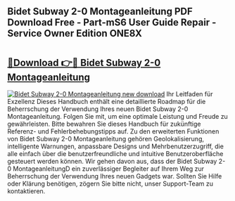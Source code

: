 ## Bidet Subway 2-0 Montageanleitung PDF Download Free - Part-mS6 User Guide Repair - Service Owner Edition ONE8X

# <h2><a href="http://df8rm8b.blite.top/?on=Bidet+Subway+2-0+Montageanleitung">🔗Download 👉🔴 Bidet Subway 2-0 Montageanleitung</a></h2>

[![Bidet Subway 2-0 Montageanleitung new download](https://i.imgur.com/lujVjoI.png)](http://df8rm8b.blite.top/?on=Bidet+Subway+2-0+Montageanleitung)
Ihr Leitfaden für Exzellenz Dieses Handbuch enthält eine detaillierte Roadmap für die Beherrschung der Verwendung Ihres neuen Bidet Subway 2-0 Montageanleitung. Folgen Sie mit, um eine optimale Leistung und Freude zu gewährleisten. Bitte bewahren Sie dieses Handbuch für zukünftige Referenz- und Fehlerbehebungstipps auf. Zu den erweiterten Funktionen von Bidet Subway 2-0 Montageanleitung gehören Geolokalisierung, intelligente Warnungen, anpassbare Designs und Mehrbenutzerzugriff, die alle einfach über die benutzerfreundliche und intuitive Benutzeroberfläche gesteuert werden können. Wir gehen davon aus, dass der Bidet Subway 2-0 MontageanleitungD ein zuverlässiger Begleiter auf Ihrem Weg zur Beherrschung der Verwendung Ihres neuen Gadgets war. Sollten Sie Hilfe oder Klärung benötigen, zögern Sie bitte nicht, unser Support-Team zu kontaktieren.
